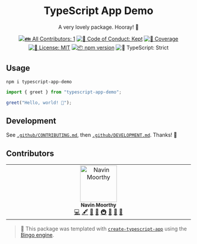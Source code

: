 <h1 align="center">TypeScript App Demo</h1>

<p align="center">
	A very lovely package.
	Hooray! 💖
</p>

<p align="center">
	<!-- prettier-ignore-start -->
	<!-- ALL-CONTRIBUTORS-BADGE:START - Do not remove or modify this section -->
	<a href="#contributors" target="_blank"><img alt="👪 All Contributors: 1" src="https://img.shields.io/badge/%F0%9F%91%AA_all_contributors-1-21bb42.svg" /></a>
<!-- ALL-CONTRIBUTORS-BADGE:END -->
	<!-- prettier-ignore-end -->
	<a href="https://github.com/navin-moorthy/typescript-app-demo/blob/main/.github/CODE_OF_CONDUCT.md" target="_blank"><img alt="🤝 Code of Conduct: Kept" src="https://img.shields.io/badge/%F0%9F%A4%9D_code_of_conduct-kept-21bb42" /></a>
	<a href="https://codecov.io/gh/navin-moorthy/typescript-app-demo" target="_blank"><img alt="🧪 Coverage" src="https://img.shields.io/codecov/c/github/navin-moorthy/typescript-app-demo?label=%F0%9F%A7%AA%20coverage" /></a>
	<a href="https://github.com/navin-moorthy/typescript-app-demo/blob/main/LICENSE.md" target="_blank"><img alt="📝 License: MIT" src="https://img.shields.io/badge/%F0%9F%93%9D_license-MIT-21bb42.svg"></a>
	<a href="http://npmjs.com/package/typescript-app-demo"><img alt="📦 npm version" src="https://img.shields.io/npm/v/typescript-app-demo?color=21bb42&label=%F0%9F%93%A6%20npm" /></a>
	<img alt="💪 TypeScript: Strict" src="https://img.shields.io/badge/%F0%9F%92%AA_typescript-strict-21bb42.svg" />
</p>

## Usage

```shell
npm i typescript-app-demo
```

```ts
import { greet } from "typescript-app-demo";

greet("Hello, world! 💖");
```

## Development

See [`.github/CONTRIBUTING.md`](./.github/CONTRIBUTING.md), then [`.github/DEVELOPMENT.md`](./.github/DEVELOPMENT.md).
Thanks! 💖

## Contributors

<!-- spellchecker: disable -->
<!-- ALL-CONTRIBUTORS-LIST:START - Do not remove or modify this section -->
<!-- prettier-ignore-start -->
<!-- markdownlint-disable -->
<table>
  <tbody>
    <tr>
      <td align="center" valign="top" width="14.28%"><a href="https://navinmoorthy.me/"><img src="https://avatars.githubusercontent.com/u/39694575?v=4?s=100" width="100px;" alt="Navin Moorthy"/><br /><sub><b>Navin Moorthy</b></sub></a><br /><a href="https://github.com/navin-moorthy/typescript-app-demo/commits?author=navin-moorthy" title="Code">💻</a> <a href="#content-navin-moorthy" title="Content">🖋</a> <a href="https://github.com/navin-moorthy/typescript-app-demo/commits?author=navin-moorthy" title="Documentation">📖</a> <a href="#ideas-navin-moorthy" title="Ideas, Planning, & Feedback">🤔</a> <a href="#infra-navin-moorthy" title="Infrastructure (Hosting, Build-Tools, etc)">🚇</a> <a href="#maintenance-navin-moorthy" title="Maintenance">🚧</a> <a href="#projectManagement-navin-moorthy" title="Project Management">📆</a> <a href="#tool-navin-moorthy" title="Tools">🔧</a></td>
    </tr>
  </tbody>
</table>

<!-- markdownlint-restore -->
<!-- prettier-ignore-end -->

<!-- ALL-CONTRIBUTORS-LIST:END -->
<!-- spellchecker: enable -->

<!-- You can remove this notice if you don't want it 🙂 no worries! -->

> 💝 This package was templated with [`create-typescript-app`](https://github.com/JoshuaKGoldberg/create-typescript-app) using the [Bingo engine](https://create.bingo).

